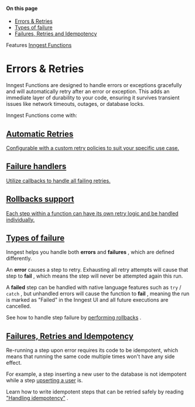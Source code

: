 #### On this page

- [Errors &amp; Retries](\docs\guides\error-handling#errors-and-retries)
- [Types of failure](\docs\guides\error-handling#types-of-failure)
- [Failures, Retries and Idempotency](\docs\guides\error-handling#failures-retries-and-idempotency)

Features [Inngest Functions](\docs\features\inngest-functions)

# Errors &amp; Retries

Inngest Functions are designed to handle errors or exceptions gracefully and will automatically retry after an error or exception. This adds an immediate layer of durability to your code, ensuring it survives transient issues like network timeouts, outages, or database locks.

Inngest Functions come with:

## [Automatic Retries](\docs\features\inngest-functions\error-retries\retries)

[Configurable with a custom retry policies to suit your specific use case.](\docs\features\inngest-functions\error-retries\retries)

## [Failure handlers](\docs\features\inngest-functions\error-retries\failure-handlers)

[Utilize callbacks to handle all failing retries.](\docs\features\inngest-functions\error-retries\failure-handlers)

## [Rollbacks support](\docs\features\inngest-functions\error-retries\rollbacks)

[Each step within a function can have its own retry logic and be handled individually.](\docs\features\inngest-functions\error-retries\rollbacks)

## [Types of failure](\docs\guides\error-handling#types-of-failure)

Inngest helps you handle both **errors** and **failures** , which are defined differently.

An **error** causes a step to retry. Exhausting all retry attempts will cause that step to **fail** , which means the step will never be attempted again this run.

A **failed** step can be handled with native language features such as `try` / `catch` , but unhandled errors will cause the function to **fail** , meaning the run is marked as "Failed" in the Inngest UI and all future executions are cancelled.

See how to handle step failure by [performing rollbacks](\docs\features\inngest-functions\error-retries\rollbacks) .

## [Failures, Retries and Idempotency](\docs\guides\error-handling#failures-retries-and-idempotency)

Re-running a step upon error requires its code to be idempotent, which means that running the same code multiple times won't have any side effect.

For example, a step inserting a new user to the database is not idempotent while a step [upserting a user](https://www.cockroachlabs.com/blog/sql-upsert/) is.

Learn how to write idempotent steps that can be retried safely by reading ["Handling idempotency"](\docs\guides\handling-idempotency) .